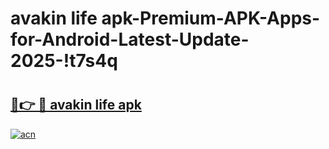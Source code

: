 # avakin life apk-Premium-APK-Apps-for-Android-Latest-Update-2025-!t7s4q

# <h2><a href="https://googleone.com">🔗👉 🔴 avakin life apk</a></h2>

[![acn](https://github.com/user-attachments/assets/0f9c940e-d8b0-45ae-aac7-cd30a18b3e1c)](https://googleone.com)

